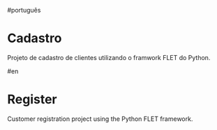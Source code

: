 #português
# Cadastro
 Projeto de cadastro de clientes utilizando o framwork FLET do Python.




#en
# Register
 Customer registration project using the Python FLET framework.
